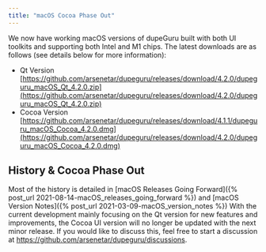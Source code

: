 ```yaml
---
title: "macOS Cocoa Phase Out"
---
```

We now have working macOS versions of dupeGuru built with both UI toolkits and supporting both 
Intel and M1 chips.  The latest downloads are as follows (see details below for more information):
- Qt Version [https://github.com/arsenetar/dupeguru/releases/download/4.2.0/dupeguru_macOS_Qt_4.2.0.zip](https://github.com/arsenetar/dupeguru/releases/download/4.2.0/dupeguru_macOS_Qt_4.2.0.zip)
- Cocoa Version [https://github.com/arsenetar/dupeguru/releases/download/4.1.1/dupeguru_macOS_Cocoa_4.2.0.dmg](https://github.com/arsenetar/dupeguru/releases/download/4.2.0/dupeguru_macOS_Cocoa_4.2.0.dmg)

## History & Cocoa Phase Out
Most of the history is detailed in [macOS Releases Going Forward]({% post_url 2021-08-14-macOS_releases_going_forward %}) and [macOS Version Notes]({% post_url 2021-03-09-macOS_version_notes %})
With the current development mainly focusing on the Qt version for new features and improvements, the Cocoa UI version will no longer be updated with the next minor release.
If you would like to discuss this, feel free to start a discussion at https://github.com/arsenetar/dupeguru/discussions.

